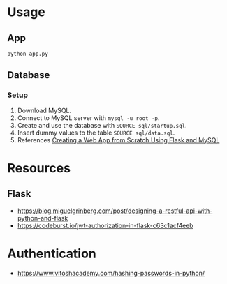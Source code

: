 # Usage

## App

`python app.py`

## Database

### Setup

1. Download MySQL.
2. Connect to MySQL server with `mysql -u root -p`.
3. Create and use the database with `SOURCE sql/startup.sql`.
4. Insert dummy values to the table `SOURCE sql/data.sql`.
5. References
[Creating a Web App from Scratch Using Flask and MySQL](https://code.tutsplus.com/tutorials/creating-a-web-app-from-scratch-using-python-flask-and-mysql--cms-22972)

# Resources

## Flask

* https://blog.miguelgrinberg.com/post/designing-a-restful-api-with-python-and-flask
* https://codeburst.io/jwt-authorization-in-flask-c63c1acf4eeb

# Authentication

* https://www.vitoshacademy.com/hashing-passwords-in-python/
